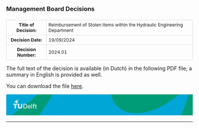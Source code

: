 <style>
  table {
    font-size: 12px; /* Decrease font size */
    margin-left: 0; /* Align to the left */
    border-collapse: collapse; /* Merge borders */
    margin-top: 20px; /* Add space above the table */

  }
  th, td {
    padding: 5px; /* Decrease padding */
    border: 1px solid #ddd; /* Add borders */
  }
</style>

### Management Board Decisions 



<table>
  <tr>
    <th>Title of Decision:</th>
    <td>Reimbursement of Stolen Items within the Hydraulic Engineering Department</td>
  </tr>
  <tr>
    <th>Decision Date:</th>
    <td>19/09/2024</td>
  </tr>
  <tr>
    <th>Decision Number:</th>
    <td>2024.01</td>
  </tr>
</table>

<p class="small-text">The full text of the decision is available (in Dutch) in the following PDF file; a summary in English is provided as well.</p>
<p class="small-text">You can download the file <a href="MT_Decision_HE.pdf">here</a>.</p>
</div>

![footer](footer-tudelft.jpg)
 
-----------------------------------------------------------------------------------------------------

